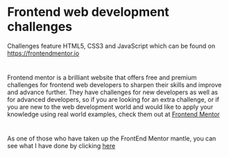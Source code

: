 # Frontend web development challenges

Challenges feature HTML5, CSS3 and JavaScript which can be found on https://frontendmentor.io

#

Frontend mentor is a brilliant website that offers free and premium challenges for frontend web developers to sharpen their skills and improve and advance further. They have challenges for new developers as well as for advanced developers, so if you are looking for an extra challenge, or if you are new to the web development world and would like to apply your knowledge using real world examples, check them out at [Frontend Mentor](https://frontendmentor.io)

#

As one of those who have taken up the FrontEnd Mentor mantle, you can see what I have done by clicking [here](https://frontendchallenges.netlify.app)

#
